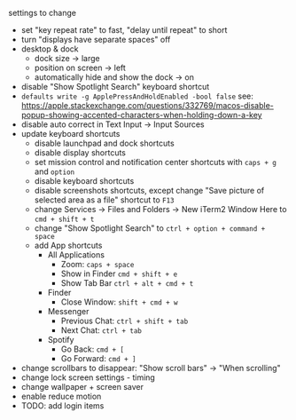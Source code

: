 settings to change

- set "key repeat rate" to fast, "delay until repeat" to short
- turn "displays have separate spaces" off
- desktop & dock
  - dock size -> large
  - position on screen -> left
  - automatically hide and show the dock -> on
- disable "Show Spotlight Search" keyboard shortcut
- `defaults write -g ApplePressAndHoldEnabled -bool false` see: https://apple.stackexchange.com/questions/332769/macos-disable-popup-showing-accented-characters-when-holding-down-a-key
- disable auto correct in Text Input -> Input Sources
- update keyboard shortcuts
  - disable launchpad and dock shortcuts
  - disable display shortcuts
  - set mission control and notification center shortcuts with `caps + g` and `option`
  - disable keyboard shortcuts
  - disable screenshots shortcuts, except change "Save picture of selected area as a file" shortcut to `F13`
  - change Services -> Files and Folders -> New iTerm2 Window Here to `cmd + shift + t`
  - change "Show Spotlight Search" to `ctrl + option + command + space`
  - add App shortcuts
    - All Applications
      - Zoom: `caps + space`
      - Show in Finder `cmd + shift + e`
      - Show Tab Bar `ctrl + alt + cmd + t`
    - Finder
      - Close Window: `shift + cmd + w`
    - Messenger
      - Previous Chat: `ctrl + shift + tab`
      - Next Chat: `ctrl + tab`
    - Spotify
      - Go Back: `cmd + [`
      - Go Forward: `cmd + ]`
- change scrollbars to disappear: "Show scroll bars" -> "When scrolling"
- change lock screen settings - timing
- change wallpaper + screen saver
- enable reduce motion
- TODO: add login items
